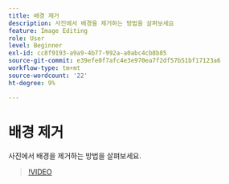```yaml
---
title: 배경 제거
description: 사진에서 배경을 제거하는 방법을 살펴보세요
feature: Image Editing
role: User
level: Beginner
exl-id: cc8f9193-a9a9-4b77-992a-a0abc4cb8b85
source-git-commit: e39efe0f7afc4e3e970ea7f2df57b51bf17123a6
workflow-type: tm+mt
source-wordcount: '22'
ht-degree: 9%

---
```


# 배경 제거

사진에서 배경을 제거하는 방법을 살펴보세요.

>[!VIDEO](https://video.tv.adobe.com/v/3420220?quality=12&learn=on&hidetitle=true)

